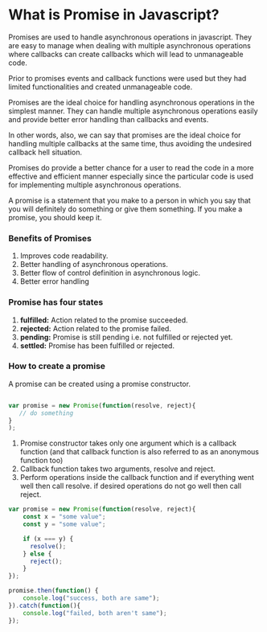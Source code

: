 # What is Promise in Javascript?

Promises are used to handle asynchronous operations in javascript. They are easy to manage when dealing with multiple asynchronous operations where callbacks can create callbacks which will lead to unmanageable code. 

Prior to promises events and callback functions were used but they had limited functionalities and created unmanageable code. 

Promises are the ideal choice for handling asynchronous operations in the simplest manner. They can handle multiple asynchronous operations easily and provide better error handling than callbacks and events. 

In other words, also, we can say that promises are the ideal choice for handling multiple callbacks at the same time, thus avoiding the undesired callback hell situation. 

Promises do provide a better chance for a user to read the code in a more effective and efficient manner especially since the particular code is used for implementing multiple asynchronous operations. 

A promise is a statement that you make to a person in which you say that you will definitely do something or give them something. If you make a promise, you should keep it.

### Benefits of Promises
1. Improves code readability.
2. Better handling of asynchronous operations.
3. Better flow of control definition in asynchronous logic.
4. Better error handling

### Promise has four states
1. **fulfilled:** Action related to the promise succeeded.
2. **rejected:** Action related to the promise failed.
3. **pending:** Promise is still pending i.e. not fulfilled or rejected yet.
4. **settled:** Promise has been fulfilled or rejected.

### How to create a promise

A promise can be created using a promise constructor. 

```javascript

var promise = new Promise(function(resolve, reject){
   // do something
}
);

```

1. Promise constructor takes only one argument which is a callback function (and that callback function is also referred to as an anonymous function too)
2. Callback function takes two arguments, resolve and reject. 
3. Perform operations inside the callback function and if everything went well then call resolve. if desired operations do not go well then call reject. 

```javascript
var promise = new Promise(function(resolve, reject){
    const x = "some value";
    const y = "some value";

    if (x === y) {
      resolve();
    } else {
      reject();
    }
});

promise.then(function() {
    console.log("success, both are same");
}).catch(function(){
    console.log("failed, both aren't same");
});

```


